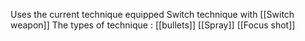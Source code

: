 Uses the current technique equipped
Switch technique with [[Switch weapon]]
The types of technique :
[[bullets]]
[[Spray]]
[[Focus shot]]
